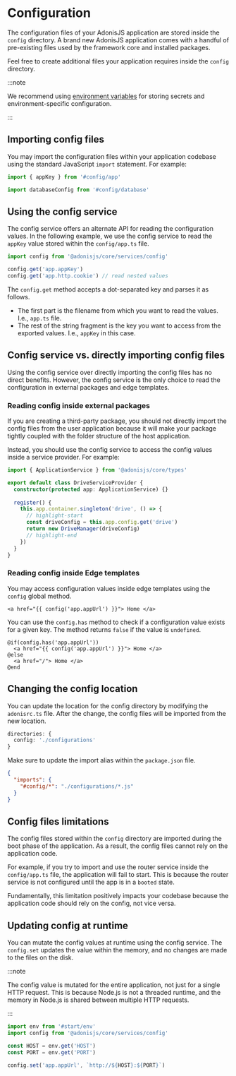 # Configuration

The configuration files of your AdonisJS application are stored inside the `config` directory. A brand new AdonisJS application comes with a handful of pre-existing files used by the framework core and installed packages.

Feel free to create additional files your application requires inside the `config` directory.


:::note

We recommend using [environment variables](environment_variables) for storing secrets and environment-specific configuration.


:::

## Importing config files

You may import the configuration files within your application codebase using the standard JavaScript `import` statement. For example:

```ts
import { appKey } from '#config/app'
```

```ts
import databaseConfig from '#config/database'
```

## Using the config service

The config service offers an alternate API for reading the configuration values. In the following example, we use the config service to read the `appKey` value stored within the `config/app.ts` file.

```ts
import config from '@adonisjs/core/services/config'

config.get('app.appKey')
config.get('app.http.cookie') // read nested values
```

The `config.get` method accepts a dot-separated key and parses it as follows.

- The first part is the filename from which you want to read the values. I.e., `app.ts` file.
- The rest of the string fragment is the key you want to access from the exported values. I.e., `appKey` in this case.

## Config service vs. directly importing config files

Using the config service over directly importing the config files has no direct benefits. However, the config service is the only choice to read the configuration in external packages and edge templates.

### Reading config inside external packages

If you are creating a third-party package, you should not directly import the config files from the user application because it will make your package tightly coupled with the folder structure of the host application.

Instead, you should use the config service to access the config values inside a service provider. For example:

```ts
import { ApplicationService } from '@adonisjs/core/types'

export default class DriveServiceProvider {
  constructor(protected app: ApplicationService) {}
  
  register() {
    this.app.container.singleton('drive', () => {
      // highlight-start
      const driveConfig = this.app.config.get('drive')
      return new DriveManager(driveConfig)
      // highlight-end
    })
  }
}
```

### Reading config inside Edge templates

You may access configuration values inside edge templates using the `config` global method.

```edge
<a href="{{ config('app.appUrl') }}"> Home </a>
```

You can use the `config.has` method to check if a configuration value exists for a given key. The method returns `false` if the value is `undefined`.

```edge
@if(config.has('app.appUrl'))
  <a href="{{ config('app.appUrl') }}"> Home </a>
@else
  <a href="/"> Home </a>
@end
```

## Changing the config location

You can update the location for the config directory by modifying the `adonisrc.ts` file. After the change, the config files will be imported from the new location.

```ts
directories: {
  config: './configurations'
}
```

Make sure to update the import alias within the `package.json` file.

```json
{
  "imports": {
    "#config/*": "./configurations/*.js"
  }
}
```

## Config files limitations

The config files stored within the `config` directory are imported during the boot phase of the application. As a result, the config files cannot rely on the application code.

For example, if you try to import and use the router service inside the `config/app.ts` file, the application will fail to start. This is because the router service is not configured until the app is in a `booted` state.

Fundamentally, this limitation positively impacts your codebase because the application code should rely on the config, not vice versa.

## Updating config at runtime

You can mutate the config values at runtime using the config service. The `config.set` updates the value within the memory, and no changes are made to the files on the disk.

:::note

The config value is mutated for the entire application, not just for a single HTTP request. This is because Node.js is not a threaded runtime, and the memory in Node.js is shared between multiple HTTP requests.

:::

```ts
import env from '#start/env'
import config from '@adonisjs/core/services/config'

const HOST = env.get('HOST')
const PORT = env.get('PORT')

config.set('app.appUrl', `http://${HOST}:${PORT}`)
```
